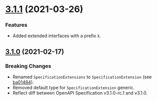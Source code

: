 <a name="3.1.1"></a>
# [3.1.1](https://github.com/ts-stack/open-api-spec/releases/tag/3.1.1) (2021-03-26)

### Features

- Added extended interfaces with a prefix `X`.

<a name="3.1.0"></a>
## [3.1.0](https://github.com/ts-stack/open-api-spec/releases/tag/3.1.0) (2021-02-17)

### Breaking Changes

- Renamed `SpecificationExtensions` to `SpecificationExtension` (see [ba01484](https://github.com/ts-stack/open-api-spec/commit/ba01484)).
- Removed default type for `SpecificationExtension` generic.
- Reflect diff between OpenAPI Specification v3.1.0-rc.1 and v3.1.0.
